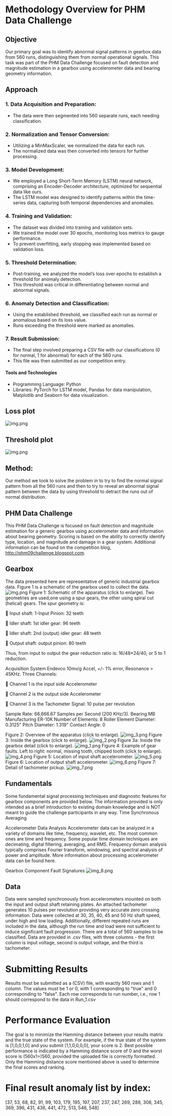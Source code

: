 # Methodology Overview for PHM Data Challenge

## Objective
Our primary goal was to identify abnormal signal patterns in gearbox data from 560 runs, distinguishing them from normal operational signals. This task was part of the PHM Data Challenge focused on fault detection and magnitude estimation in a gearbox using accelerometer data and bearing geometry information.

## Approach
### 1. Data Acquisition and Preparation:

* The data were then segmented into 560 separate runs, each needing classification.

### 2. Normalization and Tensor Conversion:
* Utilizing a MinMaxScaler, we normalized the data for each run.
* The normalized data was then converted into tensors for further processing.

### 3. Model Development:

* We employed a Long Short-Term Memory (LSTM) neural network, comprising an Encoder-Decoder architecture, optimized for sequential data like ours.
* The LSTM model was designed to identify patterns within the time-series data, capturing both temporal dependencies and anomalies.

### 4. Training and Validation:
* The dataset was divided into training and validation sets.
* We trained the model over 30 epochs, monitoring loss metrics to gauge performance.
* To prevent overfitting, early stopping was implemented based on validation loss.

### 5. Threshold Determination:

* Post-training, we analyzed the model’s loss over epochs to establish a threshold for anomaly detection.
* This threshold was critical in differentiating between normal and abnormal signals.

### 6. Anomaly Detection and Classification:

* Using the established threshold, we classified each run as normal or anomalous based on its loss value.
* Runs exceeding the threshold were marked as anomalies.

### 7. Result Submission:

* The final step involved preparing a CSV file with our classifications (0 for normal, 1 for abnormal) for each of the 560 runs.
* This file was then submitted as our competition entry.

####  Tools and Technologies
* Programming Language: Python
* Libraries: PyTorch for LSTM model, Pandas for data manipulation, Matplotlib and Seaborn for data visualization.


## Loss plot 
![img.png](img/loss_plot_30.png)

## Threshold plot
![img.png](img/threshold_plot_30.png)


## Method:
Our method we took to solve the problem in to try to find the normal signal pattern from all the 560 runs
and then to try to reveal an abnormal signal pattern between the data by using threshold to detract the runs out of normal distribution.


## PHM Data Challenge 
This PHM Data Challenge is focused on fault detection and magnitude estimation for a generic gearbox using accelerometer data and information about bearing geometry. Scoring is based on the ability to correctly identify type, location, and magnitude and damage in a gear system.
Additional information can be found on the competition blog, http://phm09challenge.blogspot.com.


## Gearbox
The data presented here are representative of generic industrial gearbox data. Figure 1 is a schematic of the gearbox used to collect the data.
 ![img.png](img/img.png)
Figure 1: Schematic of the apparatus (click to enlarge).
Two geometries are used,one using a spur gears, the other using spiral cut (helical) gears. The spur geometry is:

	Input shaft: 1-Input Pinion: 32 teeth

	Idler shaft: 1st idler gear: 96 teeth

	Idler shaft: 2nd (output) idler gear: 48 teeth

	Output shaft: output pinion: 80 teeth

Thus, from input to output the gear reduction ratio is: 16/48*24/40, or 5 to 1 reduction.

Acquisition System
Endevco 10mv/g Accel, +/- 1% error, Resonance > 45KHz.
Three Channels:

	Channel 1 is the input side Accelerometer

	Channel 2 is the output side Accelerometer

	Channel 3 is the Tachometer Signal: 10 pulse per revolution

Sample Rate: 66,666.67 Samples per Second (200 KHz/3).
Bearing
MB Manufacturing ER-10K
Number of Elements: 8
Roller Element Diameter: 0.3125"
Pitch Diameter: 1.319"
Contact Angle: 0
 
Figure 2: Overview of the apparatus (click to enlarge).
 ![img_3.png](img/img_3.png)
Figure 3: Inside the gearbox (click to enlarge).
 ![img_2.png](img/img_2.png)
Figure 3a: Inside the gearbox detail (click to enlarge).
 ![img_1.png](img/img_1.png)
Figure 4: Example of gear faults. Left to right: normal, missing tooth, chipped tooth (click to enlarge).
 ![img_4.png](img/img_4.png)
Figure 5: Location of input shaft accelerometer.
 ![img_5.png](img/img_5.png)
Figure 6: Location of output shaft accelerometer.
 ![img_6.png](img/img_6.png)
Figure 7: Detail of tachometer pickup.
![img_7.png](img/img_7.png)

## Fundamentals
Some fundamental signal processing techniques and diagnostic features for gearbox components are provided below. The information provided is only intended as a brief introduction to existing domain knowledge and is NOT meant to guide the challenge participants in any way.
Time Synchronous Averaging

Accelerometer Data Analysis
Accelerometer data can be analyzed in a variety of domains like time, frequency, wavelet, etc. The most common ones are time and frequency. Some popular time domain techniques are decimating, digital filtering, averaging, and RMS. Frequency domain analysis typically comprises Fourier transform, windowing, and spectral analysis of power and amplitude. More information about processing accelerometer data can be found here.


Gearbox Component Fault Signatures
![img_8.png](img/img_8.png)

## Data
Data were sampled synchronously from accelerometers mounted on both the input and output shaft retaining plates. An attached tachometer generates 10 pulses per revolution providing very accurate zero crossing information.
Data were collected at 30, 35, 40, 45 and 50 Hz shaft speed, under high and low loading. Additionally, different repeated runs are included in the data, although the run time and load were not sufficient to induce significant fault progression. There are a total of 560 samples to be classified.
Data are provided in .csv files, with three columns - the first column is input voltage, second is output voltage, and the third is tachometer.

# Submitting Results
Results must be submitted as a (CSV) file, with exactly 560 rows and 1 column. The values must be 1 or 0, with 1 corresponding to "true" and 0 corresponding to "false".
Each row corresponds to run number, i.e., row 1 should correspond to the data in Run_1.csv


# Performance Evaluation
The goal is to minimize the Hamming distance between your results matrix and the true state of the system. For example, if the true state of the system is [1,0,0,1,0] and you submit [1,1,0,0,0,0], your score is 2. Best possible performance is indicated by a Hamming distance score of 0 and the worst score is (560x1=)560, provided the uploaded file is correctly formatted. Only the Hamming distance score mentioned above is used to determine the final scores and ranking.

# Final result anomaly list by index:
[37, 53, 68, 82, 91, 99, 103, 179, 195, 197, 207, 237, 247, 269, 288, 308, 345, 369, 396, 431, 436, 441, 472, 513, 546, 548]



